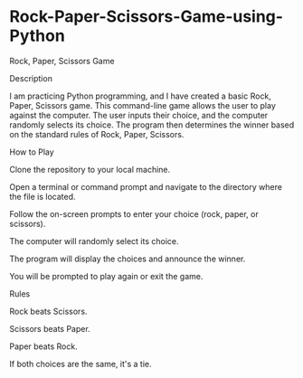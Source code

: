 # Rock-Paper-Scissors-Game-using-Python

Rock, Paper, Scissors Game

Description

I am practicing Python programming, and I have created a basic Rock, Paper, Scissors game. This command-line game allows the user to play against the computer. The user inputs their choice, and the computer randomly selects its choice. The program then determines the winner based on the standard rules of Rock, Paper, Scissors.


How to Play

Clone the repository to your local machine.

Open a terminal or command prompt and navigate to the directory where the file is located.

Follow the on-screen prompts to enter your choice (rock, paper, or scissors).

The computer will randomly select its choice.

The program will display the choices and announce the winner.

You will be prompted to play again or exit the game.

Rules

Rock beats Scissors.

Scissors beats Paper.

Paper beats Rock.

If both choices are the same, it's a tie.
